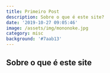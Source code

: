 ```yaml
---
title: Primeiro Post
description: Sobre o que é este site?
date: '2019-10-27 09:05:46'
image: /assets/img/mononoke.jpg
category: misc
background: '#7aab13'
---
```

## Sobre o que é este site
